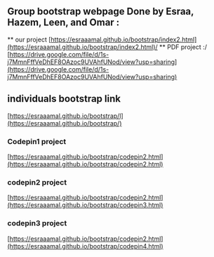 ## Group bootstrap webpage Done by Esraa, Hazem, Leen, and Omar :
** our project
[https://esraaamal.github.io/bootstrap/index2.html](https://esraaamal.github.io/bootstrap/index2.html)/
** PDF project :/
[https://drive.google.com/file/d/1s-j7MmnFffVeDhEF8OAzoc9UVAhfUNod/view?usp=sharing](https://drive.google.com/file/d/1s-j7MmnFffVeDhEF8OAzoc9UVAhfUNod/view?usp=sharing)
## individuals bootstrap link 
[https://esraaamal.github.io/bootstrap/l](https://esraaamal.github.io/bootstrap/)
### Codepin1 project 
[https://esraaamal.github.io/bootstrap/codepin2.html](https://esraaamal.github.io/bootstrap/codepin2.html)

### codepin2 project
[https://esraaamal.github.io/bootstrap/codepin2.html](https://esraaamal.github.io/bootstrap/codepin3.html)

### codepin3 project 
[https://esraaamal.github.io/bootstrap/codepin2.html](https://esraaamal.github.io/bootstrap/codepin4.html)


